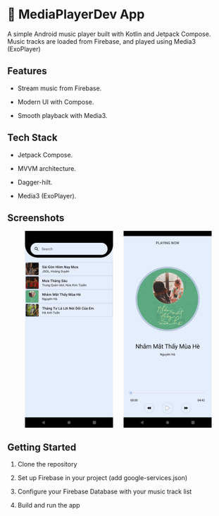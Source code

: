 # 🎵 MediaPlayerDev App
A simple Android music player built with Kotlin and Jetpack Compose. Music tracks are loaded from Firebase, and played using Media3 (ExoPlayer)
## Features
- Stream music from Firebase.

- Modern UI with Compose.

- Smooth playback with Media3.

## Tech Stack
- Jetpack Compose.

- MVVM architecture.

- Dagger-hilt.
  
- Media3 (ExoPlayer).

## Screenshots
<p align="center">
  <img src="readme/song_screen.png" width="200" hspace="10">
  <img src="readme/song_detail_screen.png" width="200" hspace="10">
</p>

## Getting Started
1. Clone the repository

2. Set up Firebase in your project (add google-services.json)

3. Configure your Firebase Database with your music track list

4. Build and run the app
